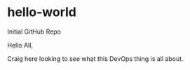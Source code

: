 # hello-world
Initial GitHub Repo

Hello All,

Craig here looking to see what this DevOps thing is all about.
